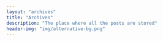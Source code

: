 ```yaml
---
layout: "archives"
title: "Archives"
description: "The place where all the posts are stored"
header-img: "img/alternative-bg.png"
---
```

